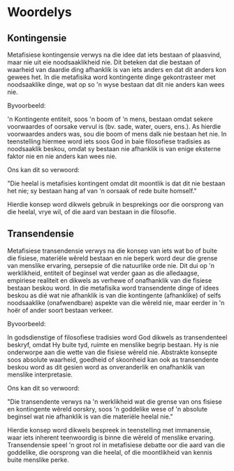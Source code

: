 # Woordelys

## Kontingensie
Metafisiese kontingensie verwys na die idee dat iets bestaan of plaasvind, maar nie uit eie noodsaaklikheid nie. Dit beteken dat die bestaan of waarheid van daardie ding afhanklik is van iets anders en dat dit anders kon gewees het. In die metafisika word kontingente dinge gekontrasteer met noodsaaklike dinge, wat op so 'n wyse bestaan dat dit nie anders kan wees nie.

Byvoorbeeld:

'n Kontingente entiteit, soos 'n boom of 'n mens, bestaan omdat sekere voorwaardes of oorsake vervul is (bv. sade, water, ouers, ens.). As hierdie voorwaardes anders was, sou die boom of mens dalk nie bestaan het nie.
In teenstelling hiermee word iets soos God in baie filosofiese tradisies as noodsaaklik beskou, omdat sy bestaan nie afhanklik is van enige eksterne faktor nie en nie anders kan wees nie.

Ons kan dit so verwoord:

"Die heelal is metafisies kontingent omdat dit moontlik is dat dit nie bestaan het nie; sy bestaan hang af van 'n oorsaak of rede buite homself."

Hierdie konsep word dikwels gebruik in besprekings oor die oorsprong van die heelal, vrye wil, of die aard van bestaan in die filosofie.

## Transendensie
Metafisiese transendensie verwys na die konsep van iets wat bo of buite die fisiese, materiële wêreld bestaan en nie beperk word deur die grense van menslike ervaring, persepsie of die natuurlike orde nie. Dit dui op 'n werklikheid, entiteit of beginsel wat verder gaan as die alledaagse, empiriese realiteit en dikwels as verhewe of onafhanklik van die fisiese bestaan beskou word. In die metafisika word transendente dinge of idees beskou as dié wat nie afhanklik is van die kontingente (afhanklike) of selfs noodsaaklike (onafwendbare) aspekte van die wêreld nie, maar eerder in 'n hoër of ander soort bestaan verkeer. 

Byvoorbeeld:

In godsdienstige of filosofiese tradisies word God dikwels as transendenteel beskryf, omdat Hy buite tyd, ruimte en menslike begrip bestaan. Hy is nie onderworpe aan die wette van die fisiese wêreld nie. Abstrakte konsepte soos absolute waarheid, goedheid of skoonheid kan ook as transendente beskou word as dit gesien word as onveranderlik en onafhanklik van menslike interpretasie.

Ons kan dit so verwoord:

"Die transendente verwys na 'n werklikheid wat die grense van ons fisiese en kontingente wêreld oorskry, soos 'n goddelike wese of 'n absolute beginsel wat nie afhanklik is van die materiële heelal nie."

Hierdie konsep word dikwels bespreek in teenstelling met immanensie, waar iets inherent teenwoordig is binne die wêreld of menslike ervaring. Transendensie speel 'n groot rol in metafisiese debatte oor die aard van die goddelike, die oorsprong van die heelal, of die moontlikheid van kennis buite menslike perke.